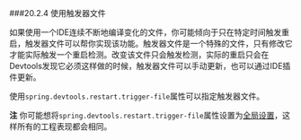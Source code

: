 ###20.2.4 使用触发器文件

如果使用一个IDE连续不断地编译变化的文件，你可能倾向于只在特定时间触发重启，触发器文件可以帮你实现该功能。触发器文件是一个特殊的文件，只有修改它才能实际触发一个重启检测。改变该文件只会触发检测，实际的重启只会在Devtools发现它必须这样做的时候，触发器文件可以手动更新，也可以通过IDE插件更新。

使用`spring.devtools.restart.trigger-file`属性可以指定触发器文件。

**注** 你可能想将`spring.devtools.restart.trigger-file`属性设置为[全局设置](http://docs.spring.io/spring-boot/docs/current-SNAPSHOT/reference/htmlsingle/#using-boot-devtools-globalsettings)，这样所有的工程表现都会相同。
